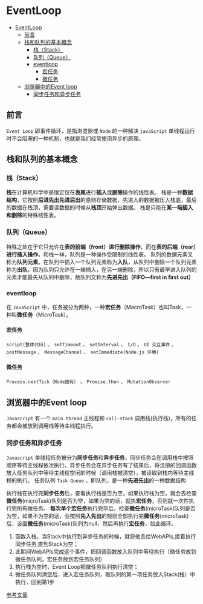 # EventLoop

- [EventLoop](#eventloop)
  - [前言](#前言)
  - [栈和队列的基本概念](#栈和队列的基本概念)
    - [栈（Stack）](#栈stack)
    - [队列（Queue）](#队列queue)
    - [eventloop](#eventloop-1)
      - [宏任务](#宏任务)
      - [微任务](#微任务)
  - [浏览器中的Event loop](#浏览器中的event-loop)
    - [同步任务和异步任务](#同步任务和异步任务)

## 前言

`Event Loop` 即事件循环，是指浏览器或 `Node` 的一种解决 `javaScript` 单线程运行时不会阻塞的一种机制，也就是我们经常使用异步的原理。

## 栈和队列的基本概念

### 栈（Stack）
**栈**在计算机科学中是限定仅在**表尾**进行**插入**或**删除**操作的线性表。 栈是一种**数据结构**，它按照**后进先出先进后出**的原则存储数据，先进入的数据被压入栈底，最后的数据在栈顶，需要读数据的时候从**栈顶**开始弹出数据。
栈是只能在**某一端插入和删除**的特殊线性表。

### 队列（Queue）

特殊之处在于它只允许在**表的前端（front）进行删除操作**，而在**表的后端（rear）进行插入操作**，和栈一样，队列是一种操作受限制的线性表。
队列的数据元素又称为**队列元素**。在队列中插入一个队列元素称为**入队**，从队列中删除一个队列元素称为**出队**。因为队列只允许在一端插入，在另一端删除，所以只有最早进入队列的元素才能最先从队列中删除，故队列又称为**先进先出（FIFO—first in first out）**

### eventloop

在 `JavaScript` 中，任务被分为两种，一种**宏任务**（MacroTask）也叫Task，一种叫**微任务**（MicroTask）。

#### 宏任务

`script(整体代码)` 、 `setTimeout` 、 `setInterval` 、 `I/O` 、 `UI 交互事件` 、 `postMessage` 、 `MessageChannel` 、 `setImmediate(Node.js 环境)` 

#### 微任务

`Process.nextTick（Node独有）` 、 `Promise.then` 、 `MutationObserver` 

## 浏览器中的Event loop

`Javascript` 有一个 `main thread` 主线程和 `call-stack` 调用栈(执行栈)，所有的任务都会被放到调用栈等待主线程执行。

### 同步任务和异步任务

`Javascript` 单线程任务被分为**同步任务**和**异步任务**，同步任务会在调用栈中按照顺序等待主线程依次执行，异步任务会在异步任务有了结果后，将注册的回调函数放入任务队列中等待主线程空闲的时候（调用栈被清空），被读取到栈内等待主线程的执行。
任务队列 `Task Queue` ，即队列，是一种**先进先出**的一种数据结构

执行栈在执行完**同步任务**后，查看执行栈是否为空，如果执行栈为空，就会去检查**微任务**(microTask)队列是否为空，如果为空的话，就执**宏任务**，否则就一次性执行完所有微任务。
**每次单个宏任务**执行完毕后，检查**微任务**(microTask)队列是否为空，如果不为空的话，会按照**先入先出**的规则全部执行完**微任务**(microTask)后，设置**微任务**(microTask)队列为null，然后再执行**宏任务**，如此循环。

1. 函数入栈，当Stack中执行到异步任务的时候，就将他丢给WebAPIs,接着执行同步任务,直到Stack为空；
2. 此期间WebAPIs完成这个事件，把回调函数放入队列中等待执行（微任务放到微任务队列，宏任务放到宏任务队列）
3. 执行栈为空时，Event Loop把微任务队列执行清空；
4. 微任务队列清空后，进入宏任务队列，取队列的第一项任务放入Stack(栈）中执行，回到第1步

[参考文章](https://juejin.im/post/5e0adffbe51d4541013f0bf4)
